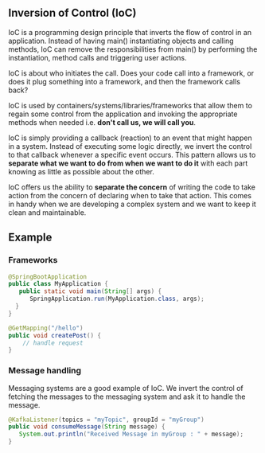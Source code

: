## Inversion of Control (IoC)

IoC is a programming design principle that inverts the flow of control in an application. Instead of having main() instantiating objects and calling methods, IoC can remove the responsibilities from main() by performing the instantiation, method calls and triggering user actions.

IoC is about who initiates the call. Does your code call into a framework, or does it plug something into a framework, and then the framework calls back?

IoC is used by containers/systems/libraries/frameworks that allow them to regain some control from the application and invoking the appropriate methods when needed i.e. **don't call us, we will call you**.

IoC is simply providing a callback (reaction) to an event that might happen in a system. Instead of executing some logic directly, we invert the control to that callback whenever a specific event occurs. This pattern allows us to **separate what we want to do from when we want to do it** with each part knowing as little as possible about the other.

IoC offers us the ability to **separate the concern** of writing the code to take action from the concern of declaring when to take that action. This comes in handy when we are developing a complex system and we want to keep it clean and maintainable.

## Example

### Frameworks

```java
@SpringBootApplication
public class MyApplication {
   public static void main(String[] args) {
      SpringApplication.run(MyApplication.class, args);
  }
}

@GetMapping("/hello")
public void createPost() {
    // handle request
}
```

### Message handling

Messaging systems are a good example of IoC. We invert the control of fetching the messages to the messaging system and ask it to handle the message.

```java
@KafkaListener(topics = "myTopic", groupId = "myGroup")
public void consumeMessage(String message) {
   System.out.println("Received Message in myGroup : " + message);
}
```
